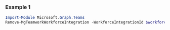 ### Example 1
``` powershell
Import-Module Microsoft.Graph.Teams
Remove-MgTeamworkWorkforceIntegration -WorkforceIntegrationId $workforceIntegrationId
```
